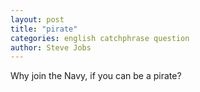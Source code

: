 ```yaml
---
layout: post
title: "pirate"
categories: english catchphrase question
author: Steve Jobs
---
```


Why join the Navy, if you can be a pirate?
